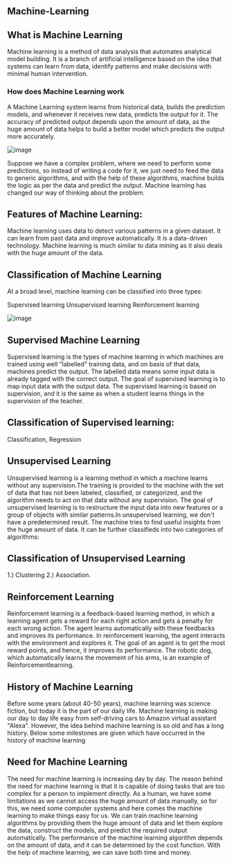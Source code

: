 ## Machine-Learning ##            
     
## What is Machine Learning ##             
    
Machine learning is a method of data analysis that automates analytical model building. It is a branch of artificial intelligence based on the idea that systems can learn from data, identify patterns and make decisions with minimal human intervention.
     
### How does Machine Learning work ##      

A Machine Learning system learns from historical data, builds the prediction models, and whenever it receives new data, predicts the output for it. The accuracy of predicted output depends upon the amount of data, as the huge amount of data helps to build a better model which predicts the output more accurately.

![image](https://user-images.githubusercontent.com/92516955/144409192-e6c69ed6-1ac8-43f0-940d-334cb5409d38.png)

Suppose we have a complex problem, where we need to perform some predictions, so instead of writing a code for it, we just need to feed the data to generic algorithms, and with the help of these algorithms, machine builds the logic as per the data and predict the output. Machine learning has changed our way of thinking about the problem.
 
## Features of Machine Learning: ##    

Machine learning uses data to detect various patterns in a given dataset.
It can learn from past data and improve automatically. 
It is a data-driven technology.
Machine learning is much similar to data mining as it also deals with the huge amount of the data.

## Classification of Machine Learning ##
At a broad level, machine learning can be classified into three types:

Supervised learning 
Unsupervised learning
Reinforcement learning 

![image](https://user-images.githubusercontent.com/92516955/144555874-75d54be2-6ebc-4644-b6c3-3f87a98780f4.png)

## Supervised Machine Learning ##  
  
Supervised learning is the types of machine learning in which machines are trained using well "labelled" training data, 
and on basis of that data, machines predict the output. The labelled data means some input data is already tagged with the correct output.
The goal of supervised learning is to map input data with the output data. The supervised learning is based on supervision, and it is the same as when a student learns things in the supervision of the teacher.


## Classification of Supervised learning:

Classification, Regression 

##  Unsupervised Learning ##

Unsupervised learning is a learning method in which a machine learns without any supervision.The training is provided to the machine with the set of data that has not been labeled, classified, or categorized, and the algorithm needs to act on that data without any supervision. The goal of unsupervised learning is to restructure the input data into new features or a group of objects with similar patterns.In unsupervised learning, we don't have a predetermined result. The machine tries to find useful insights from the huge amount of data. It can be further classifieds into two categories of algorithms:

## Classification of Unsupervised Learning

1.) Clustering 
2.) Association. 

## Reinforcement Learning ## 

Reinforcement learning is a feedback-based learning method, in which a learning agent gets a reward for each right action and gets a penalty for each wrong action. The agent learns automatically with these feedbacks and improves its performance. In reinforcement learning, the agent interacts with the environment and explores it. The goal of an agent is to get the most reward points, and hence, it improves its performance. The robotic dog, which automatically learns the movement of his arms, is an example of Reinforcementlearning.

## History of Machine Learning ##

Before some years (about 40-50 years), machine learning was science fiction, but today it is the part of our daily life. Machine learning is making our day to day life easy from self-driving cars to Amazon virtual assistant "Alexa". However, the idea behind machine learning is so old and has a long history. Below some milestones are given which have occurred in the history of machine learning

## Need for Machine Learning ##    
  
The need for machine learning is increasing day by day. The reason behind the need for machine learning is that it is capable of doing tasks that are too complex for a person to implement directly. As a human, we have some limitations as we cannot access the huge amount of data manually, so for this, we need some computer systems and here comes the machine learning to make things easy for us. We can train machine learning algorithms by providing them the huge amount of data and let them explore the data, construct the models, and predict the required output automatically. The performance of the machine learning algorithm depends on the amount of data, and it can be determined by the cost function. With the help of machine learning, we can save both time and money.
